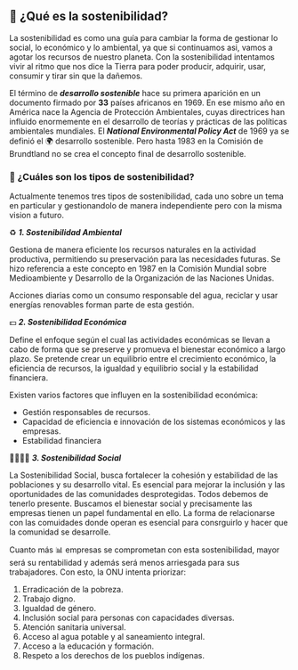 ## 🌱 **¿Qué es la sostenibilidad?**

La sostenibilidad es como una guía para cambiar la forma de gestionar lo social, lo económico y lo ambiental, ya que si continuamos asi, vamos a agotar los recursos de nuestro planeta.
Con la sostenibilidad intentamos vivir al ritmo que nos dice la Tierra para poder producir, adquirir, usar, consumir y tirar sin que la dañemos.

El término de _**desarrollo sostenible**_ hace su primera aparición en un documento firmado por **33** países africanos en 1969. En ese mismo año en América nace la Agencia de Protección Ambientales, cuyas directrices han influido enormemente en el desarrollo de teorías y prácticas de las políticas ambientales mundiales. El _**National Environmental Policy Act**_ de 1969 ya se definió el 🌍 desarrollo sostenible. Pero hasta 1983 en la Comisión de Brundtland no se crea el concepto final de desarrollo sostenible.

### 🌱 **¿Cuáles son los tipos de sostenibilidad?**

Actualmente tenemos tres tipos de sostenibilidad, cada uno sobre un tema en particular y gestionandolo de manera independiente pero con la misma vision a futuro.

♻️ _**1. Sostenibilidad Ambiental**_ 

Gestiona de manera eficiente los recursos naturales en la actividad productiva, permitiendo su preservación para las necesidades futuras. 
Se hizo referencia a este concepto en 1987 en la Comisión Mundial sobre Medioambiente y Desarrollo de la Organización de las Naciones Unidas. 

Acciones diarias como un consumo responsable del agua, reciclar y usar energías renovables forman parte de esta gestión.

💵 _**2. Sostenibilidad Económica**_

Define el enfoque según el cual las actividades económicas se llevan a cabo de forma que se preserve y promueva el bienestar económico a largo plazo. Se pretende crear un equilibrio entre el crecimiento económico, la eficiencia de recursos, la igualdad y equilibrio social y la estabilidad financiera.

Existen varios factores que influyen en la sostenibilidad económica:
- Gestión responsables de recursos.
- Capacidad de eficiencia e innovación de los sistemas económicos y las empresas.
- Estabilidad financiera 

👨‍👩‍👧‍👦 _**3. Sostenibilidad Social**_ 

La Sostenibilidad Social, busca fortalecer la cohesión y estabilidad de las poblaciones y su desarrollo vital. Es esencial para mejorar la inclusión y las oportunidades de las comunidades desprotegidas. Todos debemos de tenerlo presente.
Buscamos el bienestar social y precisamente las empresas tienen un papel fundamental en ello. La forma de relacionarse con las comuidades donde operan es esencial para consrguirlo y hacer que la comunidad se desarrolle.

Cuanto más 📊 empresas se comprometan con esta sostenibilidad, mayor será su rentabilidad y además será menos arriesgada para sus trabajadores. Con esto, la ONU intenta priorizar:

1. Erradicación de la pobreza.
2. Trabajo digno.
3. Igualdad de género.
4. Inclusión social para personas con capacidades diversas.
5. Atención sanitaria universal.
6. Acceso al agua potable y al saneamiento integral.
7. Acceso a la educación y formación.
8. Respeto a los derechos de los pueblos indígenas.
